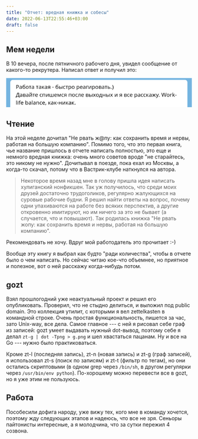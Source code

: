 ```yaml
---
title: "Отчет: вредная книжка и собесы"
date: 2022-06-13T22:55:46+03:00
draft: false
---
```


## Мем недели

В 10 вечера, после пятничного рабочего дня, увидел сообщение от какого-то
рекрутера. Написал ответ и получил это:

![work-life balance](saturday_hr.png)

## Чтение

На этой неделе дочитал "Не рвать ж@пу: как сохранить время и нервы, работая на
большую компанию". Помимо того, что это первая книга, чье название пришлось в
отчете написать полностью, это еще и немного вредная книжка: очень много
советов вроде "не старайтесь, это никому не нужно". Дочитывал в поезде, пока
ехал из Москвы, а когда-то скачал, потому что в Вастрик-клубе наткнулся на
автора.

> Некоторое время назад мне в голову пришла идея написать хулиганский
> нонфикшен. Так уж получилось, что среди моих друзей достаточно трудоголиков,
> регулярно жалующихся на суровые рабочие будни. Я решил найти ответы на
> вопрос, почему одни упахиваются на работе без всяких перспектив, а другие
> откровенно имитируют, но им ничего за это не бывает (а случается, что и
> повышают). Так родилась книжка "Не рвать жопу: как сохранить время и нервы,
> работая на большую компанию".

Рекомендовать не хочу. Вдруг мой работодатель это прочитает :-)

Вообще эту книгу я выбрал как будто "ради количества", чтобы в отчете было о
чем написать. Но сейчас читаю кое-что объемнее, но приятное и полезное, вот о
ней расскажу когда-нибудь потом.

## gozt

Взял прошлогодний уже неактуальный проект и решил его опубликовать. Проверил,
что не стыдно делиться, и выложил под public domain. Это коллекция утилит, с
которыми я вел zettelkasten в командной строке. Очень простая функциональность,
пишется за час, зато Unix-way, все дела. Самое главное --- с ней я рисовал себе
граф из записей: gozt умеет выдавать нужный dot-вывод, поэтому себе я делал
`zt-g | dot -Tpng > g.png` и шел хвастаться пацанам. Ну и все на Go --- нужно
было практиковаться.

Кроме zt-l (последняя запись), zt-n (новая запись) и zt-g (граф записей), я
использовал zt-s (поиск по записям) и zt-t (фильтр по тегам), но они остались
скриптовыми (в одном grep через `/bin/sh`, в другом регулярки через
`/usr/bin/env python`). По-хорошему можно перевести все в gozt, но я уже этим
не пользуюсь.

## Работа

Пособесили дофига народу, уже вижу тех, кого мне в команду хочется, поэтому жду
следующих этапов и надеюсь, что все не зря. Сеньоры пайтонисты интересные, а я
молодчина, что за сутки пережил 4 созвона.
